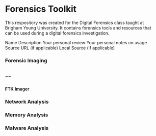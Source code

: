 # Forensics Toolkit
This respository was created for the Digital Forensics class taught at Brigham Young University. It contains forensics tools and resources that can be used during a digital forensics investigation. 

Name
Description
Your personal review
Your personal notes on usage
Source URL (if applicable)
Local Source (if applicable)

### Forensic Imaging

--
--
#### FTK Imager

### Network Analysis

### Memory Analysis
### Malware Analysis

